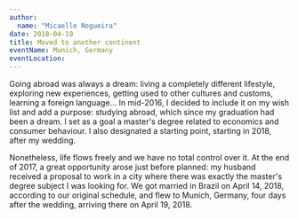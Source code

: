 ```yaml
---
author:
  name: "Micaelle Nogueira"
date: 2018-04-19
title: Moved to another continent
eventName: Munich, Germany
eventLocation:
---
```


Going abroad was always a dream: living a completely different lifestyle, exploring new experiences, getting used to other cultures and customs, learning a foreign language... In mid-2016, I decided to include it on my wish list and add a purpose: studying abroad, which since my graduation had been a dream. I set as a goal a master's degree related to economics and consumer behaviour. I also designated a starting point, starting in 2018, after my wedding.

Nonetheless, life flows freely and we have no total control over it. At the end of 2017, a great opportunity arose just before planned: my husband received a proposal to work in a city where there was exactly the master's degree subject I was looking for. We got married in Brazil on April 14, 2018, according to our original schedule, and flew to Munich, Germany, four days after the wedding, arriving there on April 19, 2018.